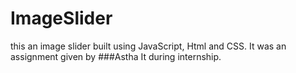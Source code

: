 # ImageSlider
this an image slider built using JavaScript, Html and CSS.
It was an assignment given by ###Astha It 
during internship. 
